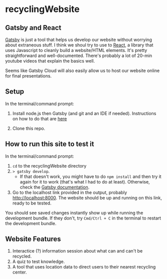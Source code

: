 # recyclingWebsite

## Gatsby and React

[Gatsby](https://www.gatsbyjs.com/docs/) is just a tool that helps us develop our website without worrying about extraneous stuff. I think we shoul try to use to [React](https://reactjs.org/docs/getting-started.html), a library that uses Javascript to cleanly build a website/HTML elements. It's pretty straightforward and well-documented. There's probably a lot of 20-min youtube videos that explain the basics well.

Seems like Gatsby Cloud will also easily allow us to host our website online for final presentations.

## Setup

In the terminal/command prompt:

1. Install node.js then Gatsby (and git and an IDE if needed). Instructions on how to do that are [here](https://www.gatsbyjs.com/docs/tutorial/part-0/)

2. Clone this repo.

## How to run this site to test it

In the terminal/command prompt:

1. `cd` to the recyclingWebsite directory
2. `> gatsby develop`. 
    - If that doesn't work, you might have to do `npm install` and then try it again for it to work (that's what I had to do at least). Otherwise, check the [Gatsby documentation](https://www.gatsbyjs.com/docs/tutorial/part-1/#run-your-site-locally).
3. Go to the localhost link provided in the output, probably <http://localhost:8000>. The website should be up and running on this link, ready to be tested.

You should see saved changes instantly show up while running the development bundle. If they don't, try `Cmd/Ctrl + C` in the terminal to restart the development bundle.

## Website Features
1. Interactice (?) information session about what can and can't be recycled.
2. A quiz to test knowledge.
3. A tool that uses location data to direct users to their nearest recycling center.
